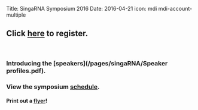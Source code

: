 Title: SingaRNA Symposium 2016
Date: 2016-04-21
icon: mdi mdi-account-multiple

## Click [**here**](http://goo.gl/forms/0awa0rCjGbMxPWBI3) to register.


<div class="row">
  <div class="6u">

<section>
  <a href="#stem-cells" class="image feature"><img src="/pages/singaRNA/SG-RNA_flyer.png" alt="" /></a>
  <a href="#stem-cells" class="image feature"><img src="/images/research/IMP1_OCT4 IF_2.svg" alt="" /></a>
</section>

  </div>


### Introducing the [**speakers**](/pages/singaRNA/Speaker profiles.pdf).

### View the symposium [**schedule**](/pages/singaRNA/schedulev2.pdf). 

#### Print out a [flyer](/pages/singaRNA/SG-RNA_flyer.pdf)!




